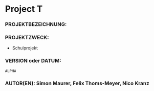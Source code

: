 # Project T

### PROJEKTBEZEICHNUNG:
### PROJEKTZWECK: 
* Schulprojekt
### VERSION oder DATUM:
```
ALPHA
```
### AUTOR(EN): Simon Maurer, Felix Thoms-Meyer, Nico Kranz
